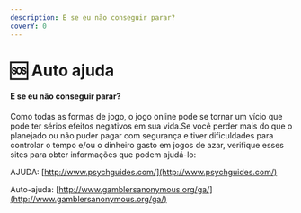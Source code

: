 ```yaml
---
description: E se eu não conseguir parar?
coverY: 0
---
```


# 🆘 Auto ajuda

#### E se eu não conseguir parar?

Como todas as formas de jogo, o jogo online pode se tornar um vício que pode ter sérios efeitos negativos em sua vida.Se você perder mais do que o planejado ou não puder pagar com segurança e tiver dificuldades para controlar o tempo e/ou o dinheiro gasto em jogos de azar, verifique esses sites para obter informações que podem ajudá-lo:

AJUDA: [http://www.psychguides.com/](http://www.psychguides.com/)

Auto-ajuda: [http://www.gamblersanonymous.org/ga/](http://www.gamblersanonymous.org/ga/)

